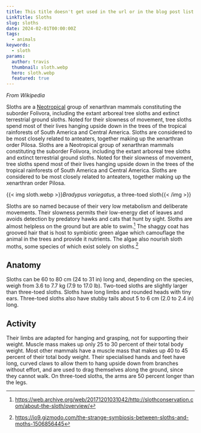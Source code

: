 ```yaml
---
title: This title doesn't get used in the url or in the blog post list
LinkTitle: Sloths
slug: sloths
date: 2024-02-01T00:00:00Z
tags:
  - animals
keywords:
  - sloth
params:
  author: travis
  thumbnail: sloth.webp
  hero: sloth.webp
  featured: true
---
```


_From Wikipedia_

Sloths are a [Neotropical](https://en.wikipedia.org/wiki/Neotropical_realm)
group of xenarthran mammals constituting the suborder Folivora, including the
extant arboreal tree sloths and extinct terrestrial ground sloths. Noted for
their slowness of movement, tree sloths spend most of their lives hanging upside
down in the trees of the tropical rainforests of South America and Central
America. Sloths are considered to be most closely related to anteaters, together
making up the xenarthran order Pilosa. Sloths are a Neotropical group of
xenarthran mammals constituting the suborder Folivora, including the extant
arboreal tree sloths and extinct terrestrial ground sloths. Noted for their
slowness of movement, tree sloths spend most of their lives hanging upside down
in the trees of the tropical rainforests of South America and Central America.
Sloths are considered to be most closely related to anteaters, together making
up the xenarthran order Pilosa.

{{< img sloth.webp >}}_Bradypus variegatus_, a three-toed sloth{{< /img >}}

Sloths are so named because of their very low metabolism and deliberate
movements. Their slowness permits their low-energy diet of leaves and avoids
detection by predatory hawks and cats that hunt by sight. Sloths are almost
helpless on the ground but are able to swim.[^1] The shaggy coat has grooved
hair that is host to symbiotic green algae which camouflage the animal in the
trees and provide it nutrients. The algae also nourish sloth moths, some species
of which exist solely on sloths.[^2]

[^1]:
    https://web.archive.org/web/20171201031042/http://slothconservation.com/about-the-sloth/overview/

[^2]:
    https://io9.gizmodo.com/the-strange-symbiosis-between-sloths-and-moths-1506856445

## Anatomy

Sloths can be 60 to 80 cm (24 to 31 in) long and, depending on the species,
weigh from 3.6 to 7.7 kg (7.9 to 17.0 lb). Two-toed sloths are slightly larger
than three-toed sloths. Sloths have long limbs and rounded heads with tiny ears.
Three-toed sloths also have stubby tails about 5 to 6 cm (2.0 to 2.4 in) long.

## Activity

Their limbs are adapted for hanging and grasping, not for supporting their
weight. Muscle mass makes up only 25 to 30 percent of their total body weight.
Most other mammals have a muscle mass that makes up 40 to 45 percent of their
total body weight. Their specialised hands and feet have long, curved claws to
allow them to hang upside down from branches without effort, and are used to
drag themselves along the ground, since they cannot walk. On three-toed sloths,
the arms are 50 percent longer than the legs.
